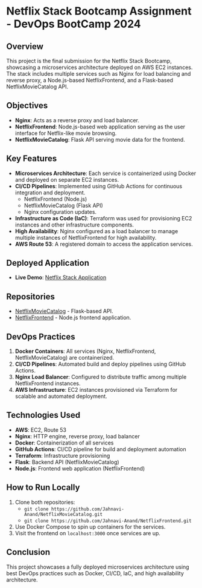 # Netflix Stack Bootcamp Assignment - DevOps BootCamp 2024

## Overview
This project is the final submission for the Netflix Stack Bootcamp, showcasing a microservices architecture deployed on AWS EC2 instances. The stack includes multiple services such as Nginx for load balancing and reverse proxy, a Node.js-based NetflixFrontend, and a Flask-based NetflixMovieCatalog API.

## Objectives
- **Nginx**: Acts as a reverse proxy and load balancer.
- **NetflixFrontend**: Node.js-based web application serving as the user interface for Netflix-like movie browsing.
- **NetflixMovieCatalog**: Flask API serving movie data for the frontend.

## Key Features
- **Microservices Architecture**: Each service is containerized using Docker and deployed on separate EC2 instances.
- **CI/CD Pipelines**: Implemented using GitHub Actions for continuous integration and deployment.
  - NetflixFrontend (Node.js)
  - NetflixMovieCatalog (Flask API)
  - Nginx configuration updates.
- **Infrastructure as Code (IaC)**: Terraform was used for provisioning EC2 instances and other infrastructure components.
- **High Availability**: Nginx configured as a load balancer to manage multiple instances of NetflixFrontend for high availability.
- **AWS Route 53**: A registered domain to access the application services.

## Deployed Application
- **Live Demo**: [Netflix Stack Application](http://netflix.devops-days-upes.com/) 
## Repositories
- [NetflixMovieCatalog](https://github.com/Jahnavi-Anand/NetflixMovieCatalog.git) - Flask-based API.
- [NetflixFrontend](https://github.com/Jahnavi-Anand/NetflixFrontend.git) - Node.js frontend application.

## DevOps Practices
1. **Docker Containers**: All services (Nginx, NetflixFrontend, NetflixMovieCatalog) are containerized.
2. **CI/CD Pipelines**: Automated build and deploy pipelines using GitHub Actions.
3. **Nginx Load Balancer**: Configured to distribute traffic among multiple NetflixFrontend instances.
4. **AWS Infrastructure**: EC2 instances provisioned via Terraform for scalable and automated deployment.

## Technologies Used
- **AWS**: EC2, Route 53
- **Nginx**: HTTP engine, reverse proxy, load balancer
- **Docker**: Containerization of all services
- **GitHub Actions**: CI/CD pipeline for build and deployment automation
- **Terraform**: Infrastructure provisioning
- **Flask**: Backend API (NetflixMovieCatalog)
- **Node.js**: Frontend web application (NetflixFrontend)

## How to Run Locally
1. Clone both repositories:
   - `git clone https://github.com/Jahnavi-Anand/NetflixMovieCatalog.git`
   - `git clone https://github.com/Jahnavi-Anand/NetflixFrontend.git`
2. Use Docker Compose to spin up containers for the services.
3. Visit the frontend on `localhost:3000` once services are up.

## Conclusion
This project showcases a fully deployed microservices architecture using best DevOps practices such as Docker, CI/CD, IaC, and high availability architecture.
